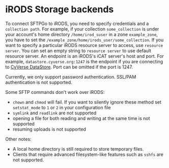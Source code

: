 # iRODS Storage backends

To connect SFTPGo to iRODS, you need to specify credentials and a `collection path`. For example, if your collection `some_collection` is under your account's home directory `/home/irod_suser` in a zone `example_zone`, you have to set the `/example_zone/home/irods_user/some_collection`. If you want to specify a particular iRODS resource server to access, use `resource server`. You can set an empty string to `resource server` to use default resource server. An endpoint is an iRODS's iCAT server's host and port. For example, `datastore.cyverse.org:1247` is the endpoint if you are connecting to [CyVerse DataStore](https://data.cyverse.org). Port can be omitted if the port is 1247.

Currently, we only support password authentication. SSL/PAM authentication is not supported.

Some SFTP commands don't work over iRODS:

- `chown` and `chmod` will fail. If you want to silently ignore these method set `setstat_mode` to `1` or `2` in your configuration file
- `symlink` and `readlink` are not supported
- opening a file for both reading and writing at the same time is not supported
- resuming uploads is not supported

Other notes:

- A local home directory is still required to store temporary files.
- Clients that require advanced filesystem-like features such as `sshfs` are not supported.
